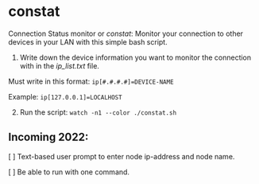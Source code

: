 # constat
Connection Status monitor or *constat*:
Monitor your connection to other devices in your LAN with this simple bash script.

1. Write down the device information you want to monitor the connection with in the *ip_list.txt* file. 

Must write in this format: `ip[#.#.#.#]=DEVICE-NAME`

Example: `ip[127.0.0.1]=LOCALHOST`

2. Run the script: `watch -n1 --color ./constat.sh`

## Incoming 2022:
[ ] Text-based user prompt to enter node ip-address and node name.

[ ] Be able to run with one command.
